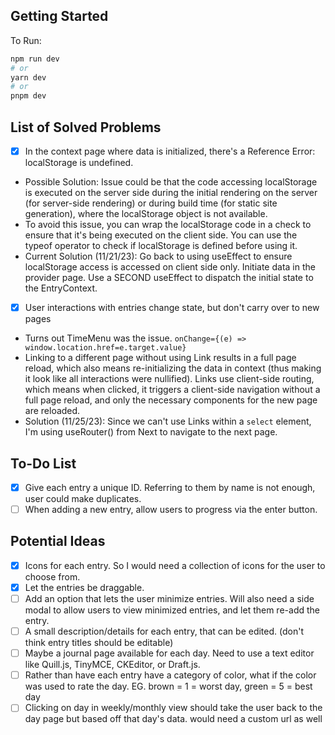 ## Getting Started

To Run:

```bash
npm run dev
# or
yarn dev
# or
pnpm dev
```

## List of Solved Problems

- [x] In the context page where data is initialized, there's a Reference Error: localStorage is undefined.
- Possible Solution:
  Issue could be that the code accessing localStorage is executed on the server side during the initial rendering on the server (for server-side rendering) or during build time (for static site generation), where the localStorage object is not available.
- To avoid this issue, you can wrap the localStorage code in a check to ensure that it's being executed on the client side. You can use the typeof operator to check if localStorage is defined before using it.
- Current Solution (11/21/23): Go back to using useEffect to ensure localStorage access is accessed on client side only. Initiate data in the provider page. Use a SECOND useEffect to dispatch the initial state to the EntryContext.

- [x] User interactions with entries change state, but don't carry over to new pages
- Turns out TimeMenu was the issue.
  `onChange={(e) => window.location.href=e.target.value}`
- Linking to a different page without using Link results in a full page reload, which also means re-initializing the data in context (thus making it look like all interactions were nullified). Links use client-side routing, which means when clicked, it triggers a client-side navigation without a full page reload, and only the necessary components for the new page are reloaded.
- Solution (11/25/23): Since we can't use Links within a `select` element, I'm using useRouter() from Next to navigate to the next page.

## To-Do List

- [x] Give each entry a unique ID. Referring to them by name is not enough, user could make duplicates.
- [ ] When adding a new entry, allow users to progress via the enter button.

## Potential Ideas

- [x] Icons for each entry. So I would need a collection of icons for the user to choose from.
- [x] Let the entries be draggable.
- [ ] Add an option that lets the user minimize entries. Will also need a side modal to allow users to view minimized entries, and let them re-add the entry.
- [ ] A small description/details for each entry, that can be edited. (don't think entry titles should be editable)
- [ ] Maybe a journal page available for each day. Need to use a text editor like Quill.js, TinyMCE, CKEditor, or Draft.js.
- [ ] Rather than have each entry have a category of color, what if the color was used to rate the day. EG. brown = 1 = worst day, green = 5 = best day
- [ ] Clicking on day in weekly/monthly view should take the user back to the day page but based off that day's data. would need a custom url as well
